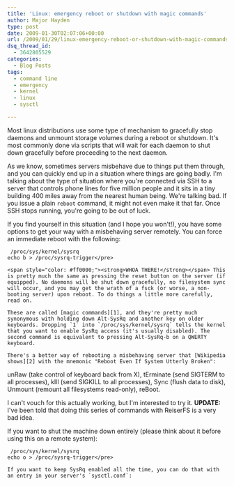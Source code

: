 ```yaml
---
title: 'Linux: emergency reboot or shutdown with magic commands'
author: Major Hayden
type: post
date: 2009-01-30T02:07:06+00:00
url: /2009/01/29/linux-emergency-reboot-or-shutdown-with-magic-commands/
dsq_thread_id:
  - 3642805529
categories:
  - Blog Posts
tags:
  - command line
  - emergency
  - kernel
  - linux
  - sysctl

---
```

Most linux distributions use some type of mechanism to gracefully stop daemons and unmount storage volumes during a reboot or shutdown. It's most commonly done via scripts that will wait for each daemon to shut down gracefully before proceeding to the next daemon.

As we know, sometimes servers misbehave due to things put them through, and you can quickly end up in a situation where things are going badly. I'm talking about the type of situation where you're connected via SSH to a server that controls phone lines for five million people and it sits in a tiny building 400 miles away from the nearest human being. We're talking bad. If you issue a plain `reboot` command, it might not even make it that far. Once SSH stops running, you're going to be out of luck.

If you find yourself in this situation (and I hope you won't!), you have some options to get your way with a misbehaving server remotely. You can force an immediate reboot with the following:

```
 /proc/sys/kernel/sysrq 
echo b > /proc/sysrq-trigger</pre>

<span style="color: #ff0000;"><strong>WHOA THERE!</strong></span> This is pretty much the same as pressing the reset button on the server (if equipped). No daemons will be shut down gracefully, no filesystem sync will occur, and you may get the wrath of a fsck (or worse, a non-booting server) upon reboot. To do things a little more carefully, read on.

These are called [magic commands][1], and they're pretty much synonymous with holding down Alt-SysRq and another key on older keyboards. Dropping `1` into `/proc/sys/kernel/sysrq` tells the kernel that you want to enable SysRq access (it's usually disabled). The second command is equivalent to pressing Alt-SysRq-b on a QWERTY keyboard.

There's a better way of rebooting a misbehaving server that [Wikipedia shows][2] with the mnemonic "Reboot Even If System Utterly Broken":

```
unRaw      (take control of keyboard back from X),
 tErminate (send SIGTERM to all processes),
 kIll      (send SIGKILL to all processes),
  Sync     (flush data to disk),
  Unmount  (remount all filesystems read-only),
reBoot.</pre>

I can't vouch for this actually working, but I'm interested to try it. **UPDATE:** I've been told that doing this series of commands with ReiserFS is a very bad idea.

If you want to shut the machine down entirely (please think about it before using this on a remote system):

```
 /proc/sys/kernel/sysrq 
echo o > /proc/sysrq-trigger</pre>

If you want to keep SysRq enabled all the time, you can do that with an entry in your server's `sysctl.conf`:

```


 [1]: http://en.wikipedia.org/wiki/Magic_SysRq_key
 [2]: http://en.wikipedia.org/wiki/Magic_SysRq_key#.22Raising_Elephants.22_mnemonic_device

